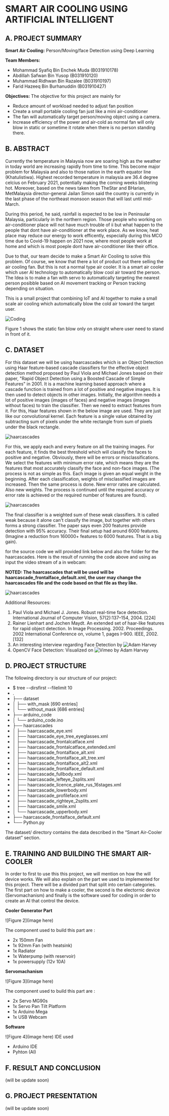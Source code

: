 # SMART AIR COOLING USING ARTIFICIAL INTELLIGENT 

## A. PROJECT SUMMARY

**Smart Air Cooling:** Person/Moving/face Detection using Deep Learning

**Team Members:** 
- Mohammad Syafiq Bin Enchek Muda 	(B031910178)
- Abdillah Safwan Bin Yusop 		(B031910120)
- Muhammad Ridhwan Bin Razalee 		(B031910197)
- Farid Hazeeq Bin Burhanuddin 		(B031910427)


**Objectives:**
The objective for this project are mainly for
- Reduce amount of workload needed to adjust fan position
- Create a small portable cooling fan just like a mini air-conditioner
- The fan will automatically target person/moving object using a camera.
- Increase efficiency of the power and air-cold as normal fan will only blow in static or sometime it rotate when there is no person standing there.  


##  B. ABSTRACT 

Currently the temperature in Malaysia now are soaring high as the weather in today world are increasing rapidly from time to time. This become major problem for Malaysia and also to those nation in the earth equator line (Khatulistiwa). Highest recorded temperature in malaysia are 36.4 degree celcius on February 2021, potentially making the coming weeks blistering hot. Moreover, based on the news taken from TheStar and BHarian, MetMalaysia director-general Jailan Simon said the country is currently in the last phase of the northeast monsoon season that will last until mid-March.

During this period, he said, rainfall is expected to be low in Peninsular Malaysia, particularly in the northern region. Those people who working on air-conditioner place will not have much trouble of ii but what happen to the people that dont have air-conditioner at the work place. As we know, heat place may reduce our energy to work efficently, especially during this MCO time due to Covid-19 happen on 2021 now, where most people work at home and which is most poeple dont have air-conditioner like their office.

Due to that, our team decide to make a Smart Air Cooling to solve this problem. Of course, we know that there a lot of product out there selling the air cooling fan. But this is not a normal type air cooler. It is a smart air cooler which user AI technology to automatically blow cool air toward the person. The Idea is to make a fan with servo to automatically targeting the nearest person posibble based on AI movement tracking or Person tracking depending on situation.

This is a small project that combining IoT and AI together to make a small scale air cooling which automatically blow the cold air toward the target user.   


![Coding](https://github.com/syafiqmuda/Smart-Air-Cooler/blob/main/src/static%20fan%20blow.webp)

Figure 1 shows the static fan blow only on straight where user need to stand in front of it.


## C.  DATASET

For this dataset we will be using haarcascades which is an Object Detection using Haar feature-based cascade classifiers for the effective object detection method proposed by Paul Viola and Michael Jones based on their paper, "Rapid Object Detection using a Boosted Cascade of Simple Features" in 2001. It is a machine learning based approach where a cascade function is trained from a lot of positive and negative images. It is then used to detect objects in other images. Initially, the algorithm needs a lot of positive images (images of faces) and negative images (images without faces) to train the classifier. Then we need to extract features from it. For this, Haar features shown in the below image are used. They are just like our convolutional kernel. Each feature is a single value obtained by subtracting sum of pixels under the white rectangle from sum of pixels under the black rectangle.

![haarcascades](image)

For this, we apply each and every feature on all the training images. For each feature, it finds the best threshold which will classify the faces to positive and negative. Obviously, there will be errors or misclassifications. We select the features with minimum error rate, which means they are the features that most accurately classify the face and non-face images. (The process is not as simple as this. Each image is given an equal weight in the beginning. After each classification, weights of misclassified images are increased. Then the same process is done. New error rates are calculated. Also new weights. The process is continued until the required accuracy or error rate is achieved or the required number of features are found).

![haarcascades](image)

The final classifier is a weighted sum of these weak classifiers. It is called weak because it alone can't classify the image, but together with others forms a strong classifier. The paper says even 200 features provide detection with 95% accuracy. Their final setup had around 6000 features. (Imagine a reduction from 160000+ features to 6000 features. That is a big gain).

for the source code we will provided link below and also the folder for the haarcascades. Here is the result of running the code above and using as input the video stream of a in webcam:

**NOTED: The haarcascades that will be used will be haarcascade_frontalface_default.xml, the user may change the haarcascades file and the code based on that file as they like.**

![haarcascades](image)


Additional Resources:
1. Paul Viola and Michael J. Jones. Robust real-time face detection. International Journal of Computer Vision, 57(2):137–154, 2004. [224]
2. Rainer Lienhart and Jochen Maydt. An extended set of haar-like features for rapid object detection. In Image Processing. 2002. Proceedings. 2002 International Conference on, volume 1, pages I–900. IEEE, 2002. [132]
3. An interesting interview regarding Face Detection by ![Adam Harvey](https://web.archive.org/web/20171204220159/http://www.makematics.com/research/viola-jones/)
4. OpenCV Face Detection: Visualized on ![Vimeo by Adam Harvey](https://vimeo.com/12774628)



## D.   PROJECT STRUCTURE

The following directory is our structure of our project:
- $ tree --dirsfirst --filelimit 10
- .
- ├── dataset
- │   ├── with_mask [690 entries]
- │   └── without_mask [686 entries]
- ├── arduino_code
- │   └── arduino_code.ino
- ├── haarcascades
- │   ├── haarcascade_eye.xml
- │   ├── haarcascade_eye_tree_eyeglasses.xml
- │   ├── haarcascade_frontalcatface.xml
- │   ├── haarcascade_frontalcatface_extended.xml
- │   ├── haarcascade_frontalface_alt.xml
- │   ├── haarcascade_frontalface_alt_tree.xml
- │   ├── haarcascade_frontalface_alt2.xml
- │   ├── haarcascade_frontalface_default.xml
- │   ├── haarcascade_fullbody.xml
- │   ├── haarcascade_lefteye_2splits.xml
- │   ├── haarcascade_licence_plate_rus_16stages.xml
- │   ├── haarcascade_lowerbody.xml
- │   ├── haarcascade_profileface.xml
- │   ├── haarcascade_righteye_2splits.xml
- │   ├── haarcascade_smile.xml
- │   └── haarcascade_upperbody.xml
- ├── haarcascade_frontalface_default.xml
- └── Python.py

The dataset/ directory contains the data described in the “Smart Air-Cooler dataset” section.


## E.   TRAINING AND BUILDING THE SMART AIR-COOLER

In order to first to use this this project, we will mention on how the will device works. We will also explain on the part we used to implemented for this project. There will be a divided part that split into certain categories. The first part on how to make a cooler, the second is the electornic device (Servomachanism) and finally is the software used for coding in order to create an AI that control the device.

**Cooler Generator Part**

![Figure 2](image here)

The component used to build this part are :
- 2x 150mm Fan
- 1x 92mm Fan (with heatsink)
- 1x Radiator
- 1x Waterpump (with reservoir)
- 1x powersupply (12v 10A)

**Servomachanism**

![Figure 3](image here)

The component used to build this part are :
- 2x Servo MG90s
- 1x Servo Pan Tilt Platform
- 1x Arduino Mega
- 1x USB Webcam

**Software**

![Figure 4](image here)
IDE used
- Arduino IDE
- Pyhton (AI)


## F.  RESULT AND CONCLUSION

(will be update soon)



## G.   PROJECT PRESENTATION 

(will be update soon)



